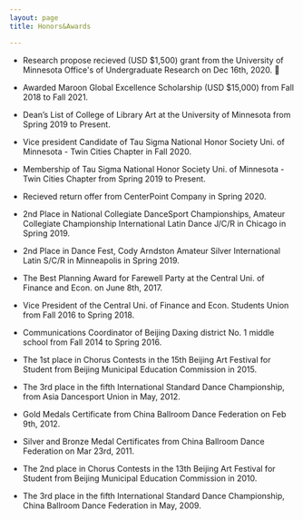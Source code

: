 ```yaml
---
layout: page
title: Honors&Awards

---
```


* Research propose recieved (USD $1,500) grant from the University of Minnesota Office's of Undergraduate Research on Dec 16th, 2020. 👏

* Awarded Maroon Global Excellence Scholarship (USD $15,000) from Fall 2018 to Fall 2021.

* Dean’s List of College of Library Art at the University of Minnesota from Spring 2019 to Present.

* Vice president Candidate of Tau Sigma National Honor Society Uni. of Minnesota - Twin Cities Chapter in Fall 2020.

* Membership of Tau Sigma National Honor Society Uni. of Minnesota - Twin Cities Chapter from Spring 2019 to Present.

* Recieved return offer from CenterPoint Company in Spring 2020.

* 2nd Place in National Collegiate DanceSport Championships, Amateur Collegiate Championship International Latin Dance J/C/R in Chicago in Spring 2019.

* 2nd Place in Dance Fest, Cody Arndston Amateur Silver International Latin S/C/R in Minneapolis in Spring 2019.

* The Best Planning Award for Farewell Party at the Central Uni. of Finance and Econ. on June 8th, 2017.

* Vice President of the Central Uni. of Finance and Econ. Students Union from Fall 2016 to Spring 2018.

* Communications Coordinator of Beijing Daxing district No. 1 middle school from Fall 2014 to Spring 2016.

* The 1st place in Chorus Contests in the 15th Beijing Art Festival for Student from Beijing Municipal Education Commission in 2015.

* The 3rd place in the fifth International Standard Dance Championship, from Asia Dancesport Union in May, 2012.

* Gold Medals Certificate from China Ballroom Dance Federation on Feb 9th, 2012.

* Silver and Bronze Medal Certificates from China Ballroom Dance Federation on Mar 23rd, 2011.

* The 2nd place in Chorus Contests in the 13th Beijing Art Festival for Student from Beijing Municipal Education Commission in 2010.

* The 3rd place in the fifth International Standard Dance Championship, China Ballroom Dance Federation in May, 2009.
